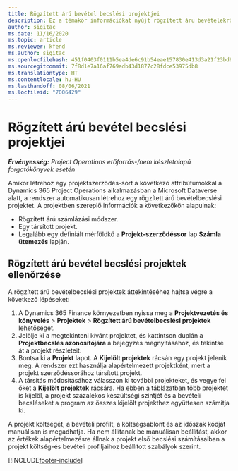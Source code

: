 ```yaml
---
title: Rögzített árú bevétel becslési projektjei
description: Ez a témakör információkat nyújt rögzített áru bevételekről a projektekben.
author: sigitac
ms.date: 11/16/2020
ms.topic: article
ms.reviewer: kfend
ms.author: sigitac
ms.openlocfilehash: 451f0403f0111b5ea4de6c91b54eae157830e413d3a21f23bd841a66905e147b
ms.sourcegitcommit: 7f8d1e7a16af769adb43d1877c28fdce53975db8
ms.translationtype: HT
ms.contentlocale: hu-HU
ms.lasthandoff: 08/06/2021
ms.locfileid: "7006429"
---
```

# <a name="fixed-price-revenue-estimate-projects"></a>Rögzített árú bevétel becslési projektjei 

_**Érvényesség:** Project Operations erőforrás-/nem készletalapú forgatókönyvek esetén_

Amikor létrehoz egy projektszerződés-sort a következő attribútumokkal a Dynamics 365 Project Operations alkalmazásban a Microsoft Dataverse alatt, a rendszer automatikusan létrehoz egy rögzített árú bevételbecslési projektet. A projektben szereplő információk a következőkön alapulnak:

  - Rögzített árú számlázási módszer.
  - Egy társított projekt.
  - Legalább egy definiált mérföldkő a **Projekt-szerződéssor** lap **Számla ütemezés** lapján.

## <a name="review-fixed-price-revenue-estimates-projects"></a>Rögzített árú bevétel becslési projektek ellenőrzése
A rögzített árú bevételbecslési projektek áttekintéséhez hajtsa végre a következő lépéseket:

1. A Dynamics 365 Finance környezetben nyissa meg a **Projektvezetés és könyvelés** > **Projektek** > **Rögzített árú bevételbecslési projektek** lehetőséget.
2. Jelölje ki a megtekinteni kívánt projektet, és kattintson duplán a **Projektbecslés azonosítójára** a bejegyzés megnyitásához, és tekintse át a projekt részleteit.
3. Bontsa ki a **Projekt** lapot. A **Kijelölt projektek** rácsán egy projekt jelenik meg. A rendszer ezt használja alapértelmezett projektként, mert a projekt szerződéssorához társított projekt. 
4. A társítás módosításához válasszon ki további projekteket, és vegye fel őket a **Kijelölt projektek** rácsára. Ha ebben a táblázatban több projektet is kijelöl, a projekt százalékos készültségi szintjét és a bevételi becsléseket a program az összes kijelölt projekthez együttesen számítja ki.

  A projekt költségét, a bevételi profilt, a költségsablont és az időszak kódját manuálisan is megadhatja. Ha nem állítanak be manuálisan beállítást, akkor az értékek alapértelmezésre állnak a projekt első becslési számításaiban a projekt költség-és bevételi profiljaihoz beállított szabályok szerint.



[!INCLUDE[footer-include](../includes/footer-banner.md)]